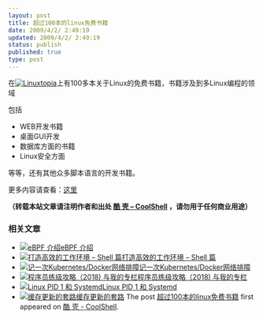 ```yaml
---
layout: post
title: 超过100本的linux免费书籍
date: 2009/4/2/ 2:49:19
updated: 2009/4/2/ 2:49:19
status: publish
published: true
type: post
---
```


在[![](http://www.linuxtopia.org/images/toplogo.jpg "Linuxtopia")](http://www.linuxtopia.org/)上有100多本关于Linux的免费书籍，书籍涉及到多Linux编程的领域


包括


* WEB开发书籍
* 桌面GUI开发
* 数据库方面的书籍
* Linux安全方面


等等，还有其他众多脚本语言的开发书籍。


更多内容请查看：[这里](http://www.linuxtopia.org/online_books/index.html)



**（转载本站文章请注明作者和出处 [酷 壳 – CoolShell](https://coolshell.cn/) ，请勿用于任何商业用途）**



### 相关文章

* [![eBPF 介绍](https://coolshell.cn/wp-content/uploads/2022/12/eBPF-150x150.jpeg)](https://coolshell.cn/articles/22320.html)[eBPF 介绍](https://coolshell.cn/articles/22320.html)
* [![打造高效的工作环境 – Shell 篇](https://coolshell.cn/wp-content/uploads/2019/03/linux.ninja_-150x150.png)](https://coolshell.cn/articles/19219.html)[打造高效的工作环境 – Shell 篇](https://coolshell.cn/articles/19219.html)
* [![记一次Kubernetes/Docker网络排障](https://coolshell.cn/wp-content/uploads/2018/12/docker-networking-1-150x150.png)](https://coolshell.cn/articles/18654.html)[记一次Kubernetes/Docker网络排障](https://coolshell.cn/articles/18654.html)
* [![程序员练级攻略（2018)  与我的专栏](https://coolshell.cn/wp-content/uploads/2018/05/300x262-150x150.jpg)](https://coolshell.cn/articles/18360.html)[程序员练级攻略（2018) 与我的专栏](https://coolshell.cn/articles/18360.html)
* [![Linux PID 1 和 Systemd](https://coolshell.cn/wp-content/uploads/2017/07/systemd-1-150x150.jpeg)](https://coolshell.cn/articles/17998.html)[Linux PID 1 和 Systemd](https://coolshell.cn/articles/17998.html)
* [![缓存更新的套路](https://coolshell.cn/wp-content/uploads/2016/07/cache-150x150.png)](https://coolshell.cn/articles/17416.html)[缓存更新的套路](https://coolshell.cn/articles/17416.html)
The post [超过100本的linux免费书籍](https://coolshell.cn/articles/336.html) first appeared on [酷 壳 - CoolShell](https://coolshell.cn).